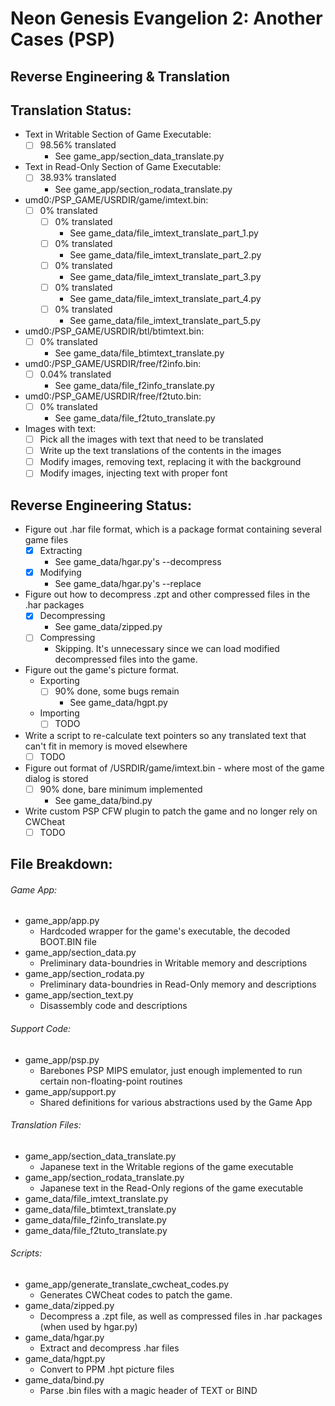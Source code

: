 # Neon Genesis Evangelion 2: Another Cases (PSP)
## Reverse Engineering & Translation

## Translation Status:
- Text in Writable Section of Game Executable: 
	- [ ] 98.56% translated 
		- See game_app/section_data_translate.py
- Text in Read-Only Section of Game Executable: 
	- [ ] 38.93% translated
		- See game_app/section_rodata_translate.py
- umd0:/PSP_GAME/USRDIR/game/imtext.bin: 
	- [ ] 0% translated
		- [ ] 0% translated
			- See game_data/file_imtext_translate_part_1.py
		- [ ] 0% translated
			- See game_data/file_imtext_translate_part_2.py
		- [ ] 0% translated
			- See game_data/file_imtext_translate_part_3.py
		- [ ] 0% translated
			- See game_data/file_imtext_translate_part_4.py
		- [ ] 0% translated
			- See game_data/file_imtext_translate_part_5.py
- umd0:/PSP_GAME/USRDIR/btl/btimtext.bin: 
	- [ ] 0% translated
		- See game_data/file_btimtext_translate.py
- umd0:/PSP_GAME/USRDIR/free/f2info.bin: 
	- [ ] 0.04% translated
		- See game_data/file_f2info_translate.py
- umd0:/PSP_GAME/USRDIR/free/f2tuto.bin: 
	- [ ] 0% translated
		- See game_data/file_f2tuto_translate.py
- Images with text:
	- [ ] Pick all the images with text that need to be translated
	- [ ] Write up the text translations of the contents in the images
	- [ ] Modify images, removing text, replacing it with the background
	- [ ] Modify images, injecting text with proper font

## Reverse Engineering Status:
- Figure out .har file format, which is a package format containing several game files
	- [x] Extracting
		- See game_data/hgar.py's --decompress
	- [x] Modifying
		- See game_data/hgar.py's --replace
- Figure out how to decompress .zpt and other compressed files in the .har packages
	- [x] Decompressing
		- See game_data/zipped.py
	- [ ] Compressing
		- Skipping. It's unnecessary since we can load modified decompressed files into the game.
- Figure out the game's picture format.
	- Exporting
		- [ ] 90% done, some bugs remain
			- See game_data/hgpt.py
	- Importing
		- [ ] TODO
- Write a script to re-calculate text pointers so any translated text that can't fit in memory is moved elsewhere
	- [ ] TODO
- Figure out format of /USRDIR/game/imtext.bin - where most of the game dialog is stored
	- [ ] 90% done, bare minimum implemented
		- See game_data/bind.py
- Write custom PSP CFW plugin to patch the game and no longer rely on CWCheat
	- [ ] TODO

## File Breakdown:
###### Game App:
- game_app/app.py
	- Hardcoded wrapper for the game's executable, the decoded BOOT.BIN file
- game_app/section_data.py
	- Preliminary data-boundries in Writable memory and descriptions
- game_app/section_rodata.py
	- Preliminary data-boundries in Read-Only memory and descriptions
- game_app/section_text.py
	- Disassembly code and descriptions

###### Support Code:
- game_app/psp.py
	- Barebones PSP MIPS emulator, just enough implemented to run certain non-floating-point routines
- game_app/support.py
	- Shared definitions for various abstractions used by the Game App

###### Translation Files:
- game_app/section_data_translate.py
	- Japanese text in the Writable regions of the game executable
- game_app/section_rodata_translate.py
	- Japanese text in the Read-Only regions of the game executable
- game_data/file_imtext_translate.py
- game_data/file_btimtext_translate.py
- game_data/file_f2info_translate.py
- game_data/file_f2tuto_translate.py

###### Scripts:
- game_app/generate_translate_cwcheat_codes.py
	- Generates CWCheat codes to patch the game.
- game_data/zipped.py
	- Decompress a .zpt file, as well as compressed files in .har packages (when used by hgar.py)
- game_data/hgar.py
	- Extract and decompress .har files
- game_data/hgpt.py
	- Convert to PPM .hpt picture files
- game_data/bind.py
	- Parse .bin files with a magic header of TEXT or BIND


